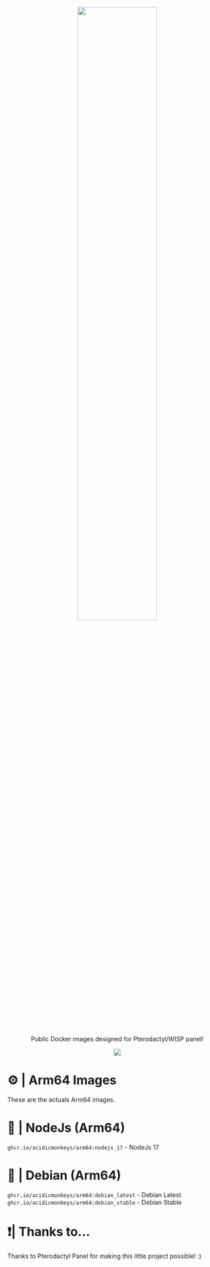 <p align="center"><img src="https://i.imgur.com/BQlX7Wv.png" width=60% /></p>
<p align="center">Public Docker images designed for Pterodactyl/WISP panel!</p>
<p align="center"><img src="https://img.shields.io/badge/Made%20with-Docker-384d54" /></p>

# ⚙️ | Arm64 Images
These are the actuals Arm64 images.
# 📢 | NodeJs (Arm64)
`ghcr.io/acidicmonkeys/arm64:nodejs_17` - NodeJs 17
# 📢 | Debian (Arm64)
`ghcr.io/acidicmonkeys/arm64:debian_latest` - Debian Latest
`ghcr.io/acidicmonkeys/arm64:debian_stable` - Debian Stable

# ❗| Thanks to...
Thanks to Pterodactyl Panel for making this little project possible! :)